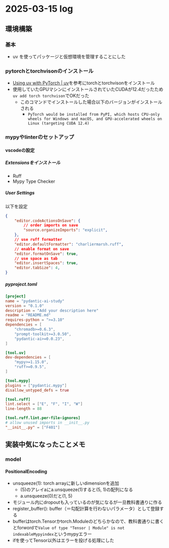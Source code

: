 # 2025-03-15 log

## 環境構築
### 基本
- uv を使ってパッケージと仮想環境を管理することにした
### pytorchとtorchvisonのインストール
- [Using uv with PyTorch | uv](https://docs.astral.sh/uv/guides/integration/pytorch/#using-a-pytorch-index)を参考にtorchとtorchvisonをインストール
- 使用していたGPUマシンにインストールされていたCUDAが12.4だったため`uv add torch torchvison`でOKだった
    - このコマンドでインストールした場合以下のバージョンがインストールされる
        - `PyTorch would be installed from PyPI, which hosts CPU-only wheels for Windows and macOS, and GPU-accelerated wheels on Linux (targeting CUDA 12.4)`

### mypyやlinterのセットアップ
#### vscodeの設定
##### Extensionsをインストール
- Ruff
- Mypy Type Checker
##### User Settings
以下を設定
```json
{
    "editor.codeActionsOnSave": {
        // order imports on save
        "source.organizeImports": "explicit",
    },
    // use ruff formatter
    "editor.defaultFormatter": "charliermarsh.ruff",
    // enable format on save
    "editor.formatOnSave": true,
    // use space as tab
    "editor.insertSpaces": true,
    "editor.tabSize": 4,
}
```

##### pyproject.toml
```toml
[project]
name = "pydantic-ai-study"
version = "0.1.0"
description = "Add your description here"
readme = "README.md"
requires-python = ">=3.10"
dependencies = [
    "chromadb>=0.6.3",
    "prompt-toolkit>=3.0.50",
    "pydantic-ai>=0.0.23",
]

[tool.uv]
dev-dependencies = [
    "mypy>=1.15.0",
    "ruff>=0.9.5",
]

[tool.mypy]
plugins = ["pydantic.mypy"]
disallow_untyped_defs = true

[tool.ruff]
lint.select = ["E", "F", "I", "W"]
line-length = 88

[tool.ruff.lint.per-file-ignores]
# allow unused imports in __init__.py
"__init__.py" = ["F401"]
```

## 実装中気になったことメモ
### model
#### PositionalEncoding
- unsqueeze(1): torch arrayに新しいdimensionを追加
    - (5)のアレイaにa.unsqueeze(1)すると(5, 1)の配列になる
    - a.unsqueeze(0)だと(1, 5)
- モジュール内にdropoutも入っているのが気になるが一旦教科書通りに作る
- register_buffer(): buffer（＝勾配計算を行わないパラメータ）として登録する
- bufferはtorch.Tensorかtorch.Moduleのどちらかなので、教科書通りに書くとforwordで`Value of type "Tensor | Module" is not indexableMypyindex`というmypyエラー
- ifを使ってTensor以外はエラーを投げる処理にした